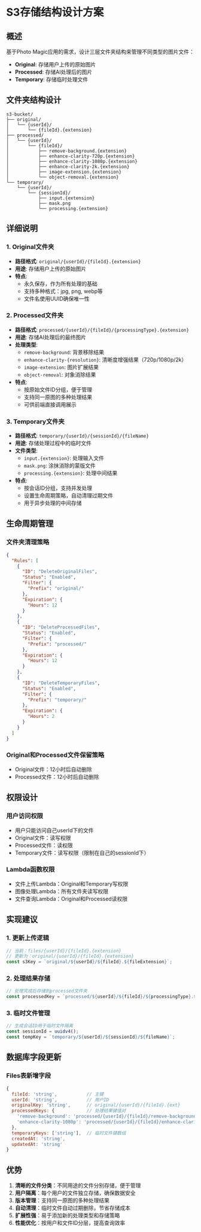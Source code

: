 # S3存储结构设计方案

## 概述

基于Photo Magic应用的需求，设计三层文件夹结构来管理不同类型的图片文件：
- **Original**: 存储用户上传的原始图片
- **Processed**: 存储AI处理后的图片
- **Temporary**: 存储临时处理文件

## 文件夹结构设计

```
s3-bucket/
├── original/
│   └── {userId}/
│       └── {fileId}.{extension}
├── processed/
│   └── {userId}/
│       └── {fileId}/
│           ├── remove-background.{extension}
│           ├── enhance-clarity-720p.{extension}
│           ├── enhance-clarity-1080p.{extension}
│           ├── enhance-clarity-2k.{extension}
│           ├── image-extension.{extension}
│           └── object-removal.{extension}
└── temporary/
    └── {userId}/
        └── {sessionId}/
            ├── input.{extension}
            ├── mask.png
            └── processing.{extension}
```

## 详细说明

### 1. Original文件夹
- **路径格式**: `original/{userId}/{fileId}.{extension}`
- **用途**: 存储用户上传的原始图片
- **特点**:
  - 永久保存，作为所有处理的基础
  - 支持多种格式：jpg, png, webp等
  - 文件名使用UUID确保唯一性

### 2. Processed文件夹
- **路径格式**: `processed/{userId}/{fileId}/{processingType}.{extension}`
- **用途**: 存储AI处理后的最终图片
- **处理类型**:
  - `remove-background`: 背景移除结果
  - `enhance-clarity-{resolution}`: 清晰度增强结果（720p/1080p/2k）
  - `image-extension`: 图片扩展结果
  - `object-removal`: 对象消除结果
- **特点**:
  - 按原始文件ID分组，便于管理
  - 支持同一原图的多种处理结果
  - 可供前端直接调用展示

### 3. Temporary文件夹
- **路径格式**: `temporary/{userId}/{sessionId}/{fileName}`
- **用途**: 存储处理过程中的临时文件
- **文件类型**:
  - `input.{extension}`: 处理输入文件
  - `mask.png`: 涂抹消除的蒙版文件
  - `processing.{extension}`: 处理中间结果
- **特点**:
  - 按会话ID分组，支持并发处理
  - 设置生命周期策略，自动清理过期文件
  - 用于异步处理的中间存储

## 生命周期管理

### 文件夹清理策略
```json
{
  "Rules": [
    {
      "ID": "DeleteOriginalFiles",
      "Status": "Enabled",
      "Filter": {
        "Prefix": "original/"
      },
      "Expiration": {
        "Hours": 12
      }
    },
    {
      "ID": "DeleteProcessedFiles",
      "Status": "Enabled",
      "Filter": {
        "Prefix": "processed/"
      },
      "Expiration": {
        "Hours": 12
      }
    },
    {
      "ID": "DeleteTemporaryFiles",
      "Status": "Enabled",
      "Filter": {
        "Prefix": "temporary/"
      },
      "Expiration": {
        "Hours": 2
      }
    }
  ]
}
```

### Original和Processed文件保留策略
- Original文件：12小时后自动删除
- Processed文件：12小时后自动删除

## 权限设计

### 用户访问权限
- 用户只能访问自己userId下的文件
- Original文件：读写权限
- Processed文件：读权限
- Temporary文件：读写权限（限制在自己的sessionId下）

### Lambda函数权限
- 文件上传Lambda：Original和Temporary写权限
- 图像处理Lambda：所有文件夹读写权限
- 文件查询Lambda：Original和Processed读权限

## 实现建议

### 1. 更新上传逻辑
```javascript
// 当前：files/{userId}/{fileId}.{extension}
// 更新为：original/{userId}/{fileId}.{extension}
const s3Key = `original/${userId}/${fileId}.${fileExtension}`;
```

### 2. 处理结果存储
```javascript
// 处理完成后存储到processed文件夹
const processedKey = `processed/${userId}/${fileId}/${processingType}.${extension}`;
```

### 3. 临时文件管理
```javascript
// 生成会话ID用于临时文件隔离
const sessionId = uuidv4();
const tempKey = `temporary/${userId}/${sessionId}/${fileName}`;
```

## 数据库字段更新

### Files表新增字段
```javascript
{
  fileId: 'string',           // 主键
  userId: 'string',           // 用户ID
  originalKey: 'string',      // original/{userId}/{fileId}.{ext}
  processedKeys: {            // 处理结果键值对
    'remove-background': 'processed/{userId}/{fileId}/remove-background.jpg',
    'enhance-clarity-1080p': 'processed/{userId}/{fileId}/enhance-clarity-1080p.jpg'
  },
  temporaryKeys: ['string'],  // 临时文件键数组
  createdAt: 'string',
  updatedAt: 'string'
}
```

## 优势

1. **清晰的文件分类**：不同用途的文件分别存储，便于管理
2. **用户隔离**：每个用户的文件独立存储，确保数据安全
3. **版本管理**：支持同一原图的多种处理结果
4. **自动清理**：临时文件自动过期删除，节省存储成本
5. **扩展性强**：易于添加新的处理类型和存储策略
6. **性能优化**：按用户和文件ID分层，提高查询效率